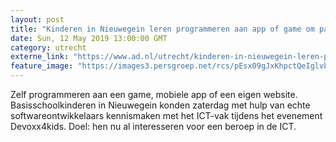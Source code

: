 ```yaml
---
layout: post
title: "Kinderen in Nieuwegein leren programmeren aan app of game om passie voor ICT aan te wakkeren"
date: Sun, 12 May 2019 13:00:00 GMT
category: utrecht
externe_link: "https://www.ad.nl/utrecht/kinderen-in-nieuwegein-leren-programmeren-aan-app-of-game-om-passie-voor-ict-aan-te-wakkeren~add73277/"
feature_image: "https://images3.persgroep.net/rcs/pEsx09gJxKhpctQeIglvbX1N3oE/diocontent/147972813/_fitwidth/400/?appId=21791a8992982cd8da851550a453bd7f&quality=0.7"
---
```


Zelf programmeren aan een game, mobiele app of een eigen website. Basisschoolkinderen in Nieuwegein konden zaterdag met hulp van echte softwareontwikkelaars kennismaken met het ICT-vak tijdens het evenement Devoxx4kids. Doel: hen nu al interesseren voor een beroep in de ICT.
